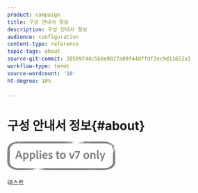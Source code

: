 ```yaml
---
product: campaign
title: 구성 안내서 정보
description: 구성 안내서 정보
audience: configuration
content-type: reference
topic-tags: about
source-git-commit: 20509f44c5b8e0827a09f44dffdf2ec9d11652a1
workflow-type: tm+mt
source-wordcount: '10'
ht-degree: 10%

---
```



# 구성 안내서 정보{#about}

![](../../assets/v7-only.svg)

테스트


